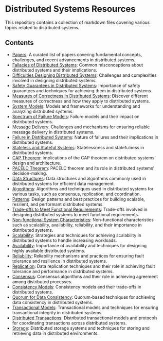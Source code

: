 # Distributed Systems Resources

This repository contains a collection of markdown files covering various topics related to distributed systems.

## Contents

- [Papers](papers): A curated list of papers covering fundamental concepts, challenges, and recent advancements in distributed systems.
- [Fallacies of Distributed Systems](fallacies_of_distributed_systems.md): Common misconceptions about distributed systems and their implications.
- [Difficulties Designing Distributed Systems](difficulties_designing_distributed_systems.md): Challenges and complexities involved in designing distributed systems.
- [Safety Guarantees in Distributed Systems](safety_guarantees_in_distributed_systems.md): Importance of safety guarantees and techniques for achieving them in distributed systems.
- [Measures of Correctness in Distributed Systems](measures_of_correctness_in_distributed_systems.md): Discover different measures of correctness and how they apply to distributed systems.
- [System Models](system_models.md): Models and frameworks for understanding and analyzing distributed systems.
- [Spectrum of Failure Models](spectrum_of_failure_models.md): Failure models and their impact on distributed systems.
- [Message Delivery](message_delivery.md): Challenges and mechanisms for ensuring reliable message delivery in distributed systems.
- [Failure in Distributed Systems](failure_in_distributed_systems.md): Nature of failures and their implications in distributed systems.
- [Stateless and Stateful Systems](stateless_and_stateful_systems.md): Statelessness and statefulness in distributed systems.
- [CAP Theorem](cap_theorem.md): Implications of the CAP theorem on distributed systems' design and architecture.
- [PACELC Theorem](pacelc_theorem.md): PACELC theorem and its role in distributed systems' decision-making.
- [Data Structures](data_structures.md): Data structures and algorithms commonly used in distributed systems for efficient data management.
- [Algorithms](algorithms.md): Algorithms and techniques used in distributed systems for various tasks, such as consensus, replication, and coordination.
- [Patterns](patterns.md): Design patterns and best practices for building scalable, resilient, and performant distributed systems.
- [Trade-offs to Meet Functional Requirements](trade-offs_to_meet_functional_requirements.md): Trade-offs involved in designing distributed systems to meet functional requirements.
- [Non-functional System Characteristics](non-functional_system_characteristics.md): Non-functional characteristics such as scalability, availability, reliability, and their importance in distributed systems.
- [Scalability](scalability.md): Strategies and techniques for achieving scalability in distributed systems to handle increasing workloads.
- [Availability](availability.md): Importance of availability and techniques for designing highly available distributed systems.
- [Reliability](reliability.md): Reliability mechanisms and practices for ensuring fault tolerance and resilience in distributed systems.
- [Replication](replication.md): Data replication techniques and their role in achieving fault tolerance and performance in distributed systems.
- [Consensus](consensus.md): Consensus algorithms and their role in achieving agreement among distributed processes.
- [Consistency Models](consistency_models.md): Consistency models and their trade-offs in distributed systems.
- [Quorum for Data Consistency](quorum_for_data_consistency.md): Quorum-based techniques for achieving data consistency in distributed systems.
- [Transactional Models](transactional_models.md): Transactional models and techniques for ensuring transactional integrity in distributed systems.
- [Distributed Transactions](distributed_transactions.md): Distributed transactional models and protocols for coordinating transactions across distributed systems.
- [Storage](storage.md): Distributed storage systems and techniques for storing and retrieving data in distributed environments.
